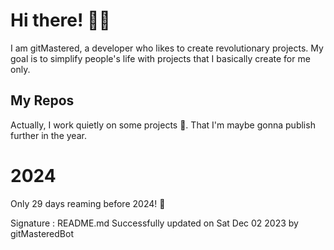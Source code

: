 
# Hi there! 🙋‍♂️
I am gitMastered, a developer who likes to create revolutionary projects.
My goal is to simplify people's life with projects that I basically create for me only.

## My Repos
Actually, I work quietly on some projects 👀. That I'm maybe gonna publish further in the year.

# 2024
Only 29 days reaming before 2024! 🙌

Signature : README.md Successfully updated on Sat Dec 02 2023 by gitMasteredBot

